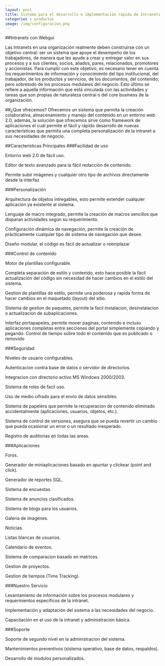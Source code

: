 ```yaml
---
layout: post
title: Sistema para el desarrollo e implementación rápida de Intranets
categories : productos
image: /img/configuracion.png
---
```


##Intranets con Webgui

Las Intranets en una organización realmente deben construirse con un objetivo central: ser un sistema que apoye el desempeño de los trabajadores, de manera que les ayude a crear y entregar valor en sus procesos y a sus clientes, socios, aliados, pares, relacionados, promotores y accionistas. Para cumplir con este objetivo, es necesario tener en cuenta los requerimientos de información y conocimiento del tipo institucional, del trabajador, de los productos y servicios, de los documentos, del contenido; pero sobretodo de los procesos medulares del negocio. Esto último se refiere a aquella información que está vinculada con las actividades y tareas que son propias de naturaleza central o del core business de la organización.

##¿Que ofrecemos?
Ofrecemos un sistema que permita la creación colaborativa, almacenamiento y manejo del contenido en un entorno web 2.0, además, la solución que ofrecemos sirve como framework de aplicaciones el cuál permite el fácil y rápido desarrollo de nuevas características que permita una completa personalización de la intranet a sus necesidades de negocio.

##Características Principales
###Facilidad de uso

Entorno web 2.0 de fácil uso.

Editor de texto avanzado para la fácil redacción de contenido.

Permite subir imágenes y cualquier otro tipo de archivos directamente desde la interfaz

###Personalización

Arquitectura de objetos intregables, esto permite extender cualquier aplicación ya existente al sistema.

Lenguaje de macro integrado, permite la creación de macros sencillos que disparan actividades según su requerimiento.

Configuración dinámica de navegación, permite la creación de prácticamente cualquier tipo de sistema de navegación que desee.

Diseño modular, el código es fácil de actualizar o reemplazar

###Control de contenido

Motor de plantillas configurable.

Completa separación de estilo y contenido, esto hace posible la fácil actualización del código sin necesidad de hacer cambios en el estilo del sistema.

Gestion de plantillas de estilo, permite una poderosa y rapida forma de hacer cambios en el maquetado (layout) del sitio.

Sistema de gestion de paquetes, permite la facil instalacion, desinstalacion o actualizacion de subaplicaciones.

Interfaz portapapeles, permite mover paginas, contenido e incluso aplicaciones completas entre secciones del portal simplemente copiando y pegando.
Control de tiempo sobre todo el contenido que es publicado o removido

###Seguridad

Niveles de usuario configurables.

Autenticacion contra base de datos o servidor de directorios.

Integracion con directorio activo MS Windows 2000/2003.

Sistema de roles de facil uso.

Uso de medio cifrado para el envio de datos sensibles.

Sistema de papelera que permite la recuperacion de contenido eliminado accidentalmente (aplicaciones, usuarios, objetos, etc.).

Sistema de control de versiones, asegura que se pueda revertir un cambio que pueda ocasionar un error o un resultado inesperado.

Registro de auditorias en todas las areas.


###Aplicaciones

Foros.

Generador de miniaplicaciones basado en apuntar y clickear (point and click).

Generador de reportes SQL.

Sistema de encuestas.

Sistema de anuncios clasificados.

Sistema de blogs para los usuarios.

Galeria de imagenes.

Noticias.

Listas blancas de usuarios.

Calendario de eventos.

Sistema de comparacion basado en matrices.

Gestion de proyectos.

Gestion de tiempos (Time Tracking).


###Nuestro Servicio

Levantamiento de información sobre los procesos modulares y requermientos específicos de la intranet.

Implementación y adaptación del sistema a las necesidades del negocio.

Capacitación en el uso de la intranet y administración básica.

###Soporte

Soporte de segundo nivel en la administracion del sistema.

Mantenimientos preventivos (sistema operativo, base de datos, respaldos).

Desarrollo de modulos personalizados.

          


